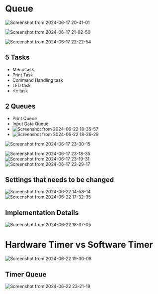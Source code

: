# Queue


![Screenshot from 2024-06-17 20-41-01](https://github.com/PranabNandy/FreeRTOS/assets/34576104/f4b92673-399b-4857-b70d-f021c7df6de3)

![Screenshot from 2024-06-17 21-02-50](https://github.com/PranabNandy/FreeRTOS/assets/34576104/64d4c1fe-e609-4f83-b3b7-87fa76faae07)

![Screenshot from 2024-06-17 22-22-54](https://github.com/PranabNandy/FreeRTOS/assets/34576104/91fd70ef-7532-4e3b-8586-a55edafe9e20)

## 5 Tasks
- Menu task
- Print Task
- Command Handling task
- LED task
- rtc task

## 2 Queues
- Print Queue
- Input Data Queue
- ![Screenshot from 2024-06-22 18-35-57](https://github.com/PranabNandy/FreeRTOS/assets/34576104/f9364c64-051b-42c2-b3ca-635e168391df)
- ![Screenshot from 2024-06-22 18-36-29](https://github.com/PranabNandy/FreeRTOS/assets/34576104/82afae0e-af5f-4482-81ee-d9b62b23cef7)





![Screenshot from 2024-06-17 23-30-15](https://github.com/PranabNandy/FreeRTOS/assets/34576104/6390898f-a48f-4b12-b3db-3ab0d1e3beff)

![Screenshot from 2024-06-17 23-18-35](https://github.com/PranabNandy/FreeRTOS/assets/34576104/668bbd59-f040-4a66-9510-4144446d75bc)
![Screenshot from 2024-06-17 23-19-31](https://github.com/PranabNandy/FreeRTOS/assets/34576104/c36fee8e-af29-42cb-8959-39b4cc129f0c)
![Screenshot from 2024-06-17 23-29-17](https://github.com/PranabNandy/FreeRTOS/assets/34576104/86af5dfe-da83-4d18-a550-4c3ce7774c32)




## Settings that needs to be changed
![Screenshot from 2024-06-22 14-58-14](https://github.com/PranabNandy/FreeRTOS/assets/34576104/7ada7be7-7ff1-464a-94d7-6336e1816a48)
![Screenshot from 2024-06-22 17-32-35](https://github.com/PranabNandy/FreeRTOS/assets/34576104/69e834da-fb14-4681-9db0-46d1ec30dfe3)


## Implementation Details
![Screenshot from 2024-06-22 18-37-05](https://github.com/PranabNandy/FreeRTOS/assets/34576104/6c3f7181-e596-4b9a-9de4-e6a7398848d4)

# Hardware Timer vs Software Timer 
![Screenshot from 2024-06-22 19-30-08](https://github.com/PranabNandy/FreeRTOS/assets/34576104/57204c04-642c-4fd0-9772-6944e4d896af)

## Timer Queue
![Screenshot from 2024-06-22 23-21-19](https://github.com/PranabNandy/FreeRTOS/assets/34576104/52d4a5a0-29a7-4372-b8e5-7309c7ad00e1)





